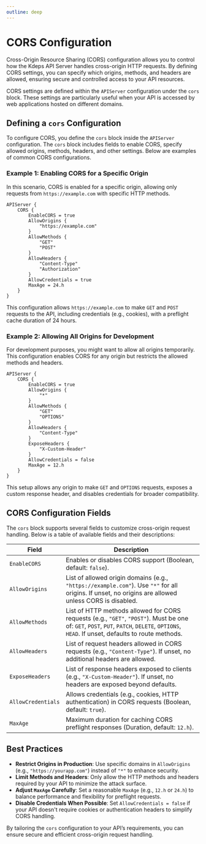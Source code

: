 ```yaml
---
outline: deep
---
```


# CORS Configuration

Cross-Origin Resource Sharing (CORS) configuration allows you to control how the Kdeps API Server handles cross-origin
HTTP requests. By defining CORS settings, you can specify which origins, methods, and headers are allowed, ensuring
secure and controlled access to your API resources.

CORS settings are defined within the `APIServer` configuration under the `cors` block. These settings are particularly
useful when your API is accessed by web applications hosted on different domains.

## Defining a `cors` Configuration

To configure CORS, you define the `cors` block inside the `APIServer` configuration. The `cors` block includes fields to
enable CORS, specify allowed origins, methods, headers, and other settings. Below are examples of common CORS
configurations.

### Example 1: Enabling CORS for a Specific Origin

In this scenario, CORS is enabled for a specific origin, allowing only requests from `https://example.com` with specific
HTTP methods.


```apl
APIServer {
    CORS {
        EnableCORS = true
        AllowOrigins {
            "https://example.com"
        }
        AllowMethods {
            "GET"
            "POST"
        }
        AllowHeaders {
            "Content-Type"
            "Authorization"
        }
        AllowCredentials = true
        MaxAge = 24.h
    }
}
```

This configuration allows `https://example.com` to make `GET` and `POST` requests to the API, including credentials
(e.g., cookies), with a preflight cache duration of 24 hours.

### Example 2: Allowing All Origins for Development

For development purposes, you might want to allow all origins temporarily. This configuration enables CORS for any
origin but restricts the allowed methods and headers.

```apl
APIServer {
    CORS {
        EnableCORS = true
        AllowOrigins {
            "*"
        }
        AllowMethods {
            "GET"
            "OPTIONS"
        }
        AllowHeaders {
            "Content-Type"
        }
        ExposeHeaders {
            "X-Custom-Header"
        }
        AllowCredentials = false
        MaxAge = 12.h
    }
}
```

This setup allows any origin to make `GET` and `OPTIONS` requests, exposes a custom response header, and disables
credentials for broader compatibility.

## CORS Configuration Fields

The `cors` block supports several fields to customize cross-origin request handling. Below is a table of available
fields and their descriptions:

| **Field**            | **Description**                                                                 |
|----------------------|---------------------------------------------------------------------------------|
| `EnableCORS`         | Enables or disables CORS support (Boolean, default: `false`).                   |
| `AllowOrigins`       | List of allowed origin domains (e.g., `"https://example.com"`). Use `"*"` for all origins. If unset, no origins are allowed unless CORS is disabled. |
| `AllowMethods`       | List of HTTP methods allowed for CORS requests (e.g., `"GET"`, `"POST"`). Must be one of: `GET`, `POST`, `PUT`, `PATCH`, `DELETE`, `OPTIONS`, `HEAD`. If unset, defaults to route methods. |
| `AllowHeaders`       | List of request headers allowed in CORS requests (e.g., `"Content-Type"`). If unset, no additional headers are allowed. |
| `ExposeHeaders`      | List of response headers exposed to clients (e.g., `"X-Custom-Header"`). If unset, no headers are exposed beyond defaults. |
| `AllowCredentials`   | Allows credentials (e.g., cookies, HTTP authentication) in CORS requests (Boolean, default: `true`). |
| `MaxAge`             | Maximum duration for caching CORS preflight responses (Duration, default: `12.h`). |

## Best Practices

- **Restrict Origins in Production**: Use specific domains in `AllowOrigins` (e.g., `"https://yourapp.com"`) instead of `"*"` to enhance security.
- **Limit Methods and Headers**: Only allow the HTTP methods and headers required by your API to minimize the attack surface.
- **Adjust `MaxAge` Carefully**: Set a reasonable `MaxAge` (e.g., `12.h` or `24.h`) to balance performance and flexibility for preflight requests.
- **Disable Credentials When Possible**: Set `AllowCredentials = false` if your API doesn't require cookies or authentication headers to simplify CORS handling.

By tailoring the `cors` configuration to your API’s requirements, you can ensure secure and efficient cross-origin request handling.
